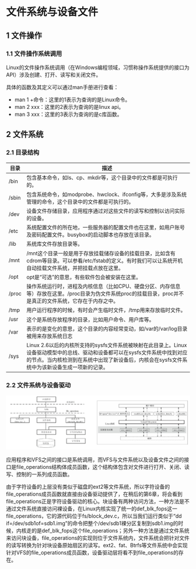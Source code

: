 # 文件系统与设备文件

## 1 文件操作

### 1.1 文件操作系统调用

Linux的文件操作系统调用（在Windows编程领域，习惯称操作系统提供的接口为API）涉及创建、打开、读写和关闭文件。

具体的函数及其定义可以通过man手册进行查看：

- man 1 +命令：这里的1表示为查询的是Linux命令。
- man 2 xxx：这里的2表示为查询的是linux api。
- man 3 xxx：这里的3表示为查询的是c库函数。

## 2 文件系统

### 2.1 目录结构

| **目录** | **描述**                                                     |
| -------- | ------------------------------------------------------------ |
| /bin     | 包含基本命令，如ls、cp、mkdir等，这个目录中的文件都是可执行的。 |
| /sbin    | 包含系统命令，如modprobe、hwclock、ifconfig等，大多是涉及系统管理的命令，这个目录中的文件都是可执行的。 |
| /dev     | 设备文件存储目录，应用程序通过对这些文件的读写和控制以访问实际的设备。 |
| /etc     | 系统配置文件的所在地，一些服务器的配置文件也在这里，如用户账号及密码配置文件。busybox的启动脚本也存放在该目录。 |
| /lib     | 系统库文件存放目录等。                                       |
| /mnt     | /mnt这个目录一般是用于存放挂载储存设备的挂载目录，比如含有cdrom等目录。可以参看/etc/fstab的定义。有时我们可以让系统开机自动挂载文件系统，并把挂载点放在这里。 |
| /opt     | opt是“可选”的意思，有些软件包会被安装在这里。                |
| /proc    | 操作系统运行时，进程及内核信息（比如CPU、硬盘分区、内存信息等）存放在这里。/proc目录为伪文件系统proc的挂载目录，proc并不是真正的文件系统，它存在于内存之中。 |
| /tmp     | 用户运行程序的时候，有时会产生临时文件，/tmp用来存放临时文件。 |
| /usr     | 这个是系统存放程序的目录，比如用户命令、用户库等。           |
| /var     | 表示的是变化的意思，这个目录的内容经常变动，如/var的/var/log目录被用来存放系统日志 |
| /sys     | Linux 2.6以后的内核所支持的sysfs文件系统被映射在此目录上。Linux设备驱动模型中的总线、驱动和设备都可以在sysfs文件系统中找到对应的节点。当内核检测到在系统中出现了新设备后，内核会在sysfs文件系统中为该新设备生成一项新的记录。 |

### 2.2 文件系统与设备驱动

![image-20240112142246733](figures/image-20240112142246733.png)

应用程序和VFS之间的接口是系统调用，而VFS与文件系统以及设备文件之间的接口是file_operations结构体成员函数，这个结构体包含对文件进行打开、关闭、读写、控制的一系列成员函数。

由于字符设备的上层没有类似于磁盘的ext2等文件系统，所以字符设备的file_operations成员函数就直接由设备驱动提供了，在稍后的第6章，将会看到file_operations正是字符设备驱动的核心。块设备有两种访问方法，一种方法是不通过文件系统直接访问裸设备，在Linux内核实现了统一的def_blk_fops这一file_operations，它的源代码位于fs/block_dev.c，所以当我们运行类似于“dd if=/dev/sdb1of=sdb1.img”的命令把整个/dev/sdb1裸分区复制到sdb1.img的时候，内核走的是def_blk_fops这个file_operations；另外一种方法是通过文件系统来访问块设备，file_operations的实现则位于文件系统内，文件系统会把针对文件的读写转换为针对块设备原始扇区的读写。ext2、fat、Btrfs等文件系统中会实现针对VFS的file_operations成员函数，设备驱动层将看不到file_operations的存在。

